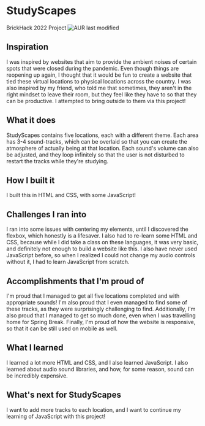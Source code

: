 # StudyScapes
BrickHack 2022 Project
![AUR last modified](https://img.shields.io/aur/last-modified/studyscapes)

## Inspiration
I was inspired by websites that aim to provide the ambient noises of certain spots that were closed during the pandemic. Even though things are reopening up again, I thought that it would be fun to create a website that tied these virtual locations to physical locations across the country. I was also inspired by my friend, who told me that sometimes, they aren't in the right mindset to leave their room, but they feel like they have to so that they can be productive. I attempted to bring outside to them via this project!

## What it does
StudyScapes contains five locations, each with a different theme. Each area has 3-4 sound-tracks, which can be overlaid so that you can create the atmosphere of actually being at that location. Each sound's volume can also be adjusted, and they loop infinitely so that the user is not disturbed to restart the tracks while they're studying. 

## How I built it
I built this in HTML and CSS, with some JavaScript!

## Challenges I ran into
I ran into some issues with centering my elements, until I discovered the flexbox, which honestly is a lifesaver. I also had to re-learn some HTML and CSS, because while I did take a class on these languages, it was very basic, and definitely not enough to build a website like this. I also have never used JavaScript before, so when I realized I could not change my audio controls without it, I had to learn JavaScript from scratch. 

## Accomplishments that I'm proud of
I'm proud that I managed to get all five locations completed and with appropriate sounds!  I'm also proud that I even managed to find some of these tracks, as they were surprisingly challenging to find. Additionally, I'm also proud that I managed to get so much done, even when I was travelling home for Spring Break. Finally, I'm proud of how the website is responsive, so that it can be still used on mobile as well. 

## What I learned
I learned a lot more HTML and CSS, and I also learned JavaScript. I also learned about audio sound libraries, and how, for some reason, sound can be incredibly expensive.

## What's next for StudyScapes
I want to add more tracks to each location, and I want to continue my learning of JavaScript with this project! 

